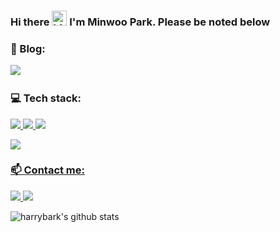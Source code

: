 ### Hi there <img src="https://user-images.githubusercontent.com/1303154/88677602-1635ba80-d120-11ea-84d8-d263ba5fc3c0.gif" width="24px" alt="hi"> I'm Minwoo Park. Please be noted below
### 🔭 Blog:
<a href="https://velog.io/@devharrypmw">
  <img src="https://img.shields.io/badge/blog-20232A?style=flat-square&logo=GitBook&logoColor=F05032" />
<a/>
 
<br />

### 💻 Tech stack:
<p>
  <a href="https://developer.mozilla.org/en-US/docs/Web/HTML">
    <img src="https://img.shields.io/badge/HTML-20232A?style=flat-square&logo=HTML5&logoColor=E34F26" />
  <a/>
  <a href="https://developer.mozilla.org/en-US/docs/Web/CSS">
    <img src="https://img.shields.io/badge/CSS-20232A?style=flat-square&logo=CSS3&logoColor=1572B6" />
  <a/>
  <a href="https://git-scm.com">
    <img src="https://img.shields.io/badge/Git-20232A?style=flat-square&logo=Git&logoColor=F05032" />
  <a/>
</p>
<p>
  <a href="https://www.oracle.com/kr/index.html">
    <img src="https://img.shields.io/badge/Oracle-20232A?style=flat-square&logo=Oracle&logoColor=ff69b4"
  </a>
</p>

### 📫 Contact me:
<p>
<a href="https://github.com/harrybark">
  <img src="https://img.shields.io/badge/harrybark-20232A?style=flat-square&logo=GitHub&logoColor=FFFFFE" />
<a/>
  <a href="mailto:devharrypmw@gmail.com">
  <img src="https://img.shields.io/badge/devharrypmw@gmail.com-20232A?style=flat-square&logo=Gmail&logoColor=EA4335" />
<a/>
</p>

  
![harrybark's github stats](https://github-readme-stats.vercel.app/api?username=harrybark&show_icons=true)
<!--
**harrybark/harrybark** is a ✨ _special_ ✨ repository because its `README.md` (this file) appears on your GitHub profile.

Here are some ideas to get you started:

- 🔭 I’m currently working on ...
- 🌱 I’m currently learning ...
- 👯 I’m looking to collaborate on ...
- 🤔 I’m looking for help with ...
- 💬 Ask me about ...
- 📫 How to reach me: ...
- 😄 Pronouns: ...
- ⚡ Fun fact: ...
-->
